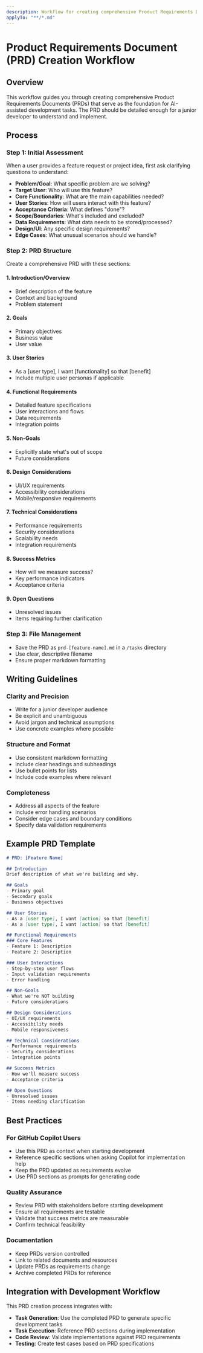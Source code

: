```yaml
---
description: Workflow for creating comprehensive Product Requirements Documents (PRDs) for AI-assisted development
applyTo: "**/*.md"
---
```


# Product Requirements Document (PRD) Creation Workflow

## Overview

This workflow guides you through creating comprehensive Product Requirements Documents (PRDs) that serve as the foundation for AI-assisted development tasks. The PRD should be detailed enough for a junior developer to understand and implement.

## Process

### Step 1: Initial Assessment

When a user provides a feature request or project idea, first ask clarifying questions to understand:

- **Problem/Goal**: What specific problem are we solving?
- **Target User**: Who will use this feature?
- **Core Functionality**: What are the main capabilities needed?
- **User Stories**: How will users interact with this feature?
- **Acceptance Criteria**: What defines "done"?
- **Scope/Boundaries**: What's included and excluded?
- **Data Requirements**: What data needs to be stored/processed?
- **Design/UI**: Any specific design requirements?
- **Edge Cases**: What unusual scenarios should we handle?

### Step 2: PRD Structure

Create a comprehensive PRD with these sections:

#### 1. Introduction/Overview

- Brief description of the feature
- Context and background
- Problem statement

#### 2. Goals

- Primary objectives
- Business value
- User value

#### 3. User Stories

- As a [user type], I want [functionality] so that [benefit]
- Include multiple user personas if applicable

#### 4. Functional Requirements

- Detailed feature specifications
- User interactions and flows
- Data requirements
- Integration points

#### 5. Non-Goals

- Explicitly state what's out of scope
- Future considerations

#### 6. Design Considerations

- UI/UX requirements
- Accessibility considerations
- Mobile/responsive requirements

#### 7. Technical Considerations

- Performance requirements
- Security considerations
- Scalability needs
- Integration requirements

#### 8. Success Metrics

- How will we measure success?
- Key performance indicators
- Acceptance criteria

#### 9. Open Questions

- Unresolved issues
- Items requiring further clarification

### Step 3: File Management

- Save the PRD as `prd-[feature-name].md` in a `/tasks` directory
- Use clear, descriptive filename
- Ensure proper markdown formatting

## Writing Guidelines

### Clarity and Precision

- Write for a junior developer audience
- Be explicit and unambiguous
- Avoid jargon and technical assumptions
- Use concrete examples where possible

### Structure and Format

- Use consistent markdown formatting
- Include clear headings and subheadings
- Use bullet points for lists
- Include code examples where relevant

### Completeness

- Address all aspects of the feature
- Include error handling scenarios
- Consider edge cases and boundary conditions
- Specify data validation requirements

## Example PRD Template

```markdown
# PRD: [Feature Name]

## Introduction
Brief description of what we're building and why.

## Goals
- Primary goal
- Secondary goals
- Business objectives

## User Stories
- As a [user type], I want [action] so that [benefit]
- As a [user type], I want [action] so that [benefit]

## Functional Requirements
### Core Features
- Feature 1: Description
- Feature 2: Description

### User Interactions
- Step-by-step user flows
- Input validation requirements
- Error handling

## Non-Goals
- What we're NOT building
- Future considerations

## Design Considerations
- UI/UX requirements
- Accessibility needs
- Mobile responsiveness

## Technical Considerations
- Performance requirements
- Security considerations
- Integration points

## Success Metrics
- How we'll measure success
- Acceptance criteria

## Open Questions
- Unresolved issues
- Items needing clarification
```

## Best Practices

### For GitHub Copilot Users

- Use this PRD as context when starting development
- Reference specific sections when asking Copilot for implementation help
- Keep the PRD updated as requirements evolve
- Use PRD sections as prompts for generating code

### Quality Assurance

- Review PRD with stakeholders before starting development
- Ensure all requirements are testable
- Validate that success metrics are measurable
- Confirm technical feasibility

### Documentation

- Keep PRDs version controlled
- Link to related documents and resources
- Update PRDs as requirements change
- Archive completed PRDs for reference

## Integration with Development Workflow

This PRD creation process integrates with:

- **Task Generation**: Use the completed PRD to generate specific development tasks
- **Task Execution**: Reference PRD sections during implementation
- **Code Review**: Validate implementations against PRD requirements
- **Testing**: Create test cases based on PRD specifications